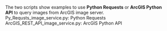 The two scripts show examples to use **Python Requests** or **ArcGIS Python API** to query images from ArcGIS image server.
Py_Requsts_image_service.py: Python Requests
ArcGIS_REST_API_image_service.py: ArcGIS Python API
